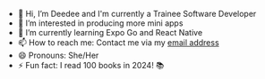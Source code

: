 - 👋 Hi, I’m Deedee and I'm currently a Trainee Software Developer
- 👀 I’m interested in producing more mini apps
- 🌱 I’m currently learning Expo Go and React Native
- 📫 How to reach me: Contact me via my [email address](mailto:demaradarkwah@mail.com)
- 😄 Pronouns: She/Her
- ⚡ Fun fact: I read 100 books in 2024! 📚
